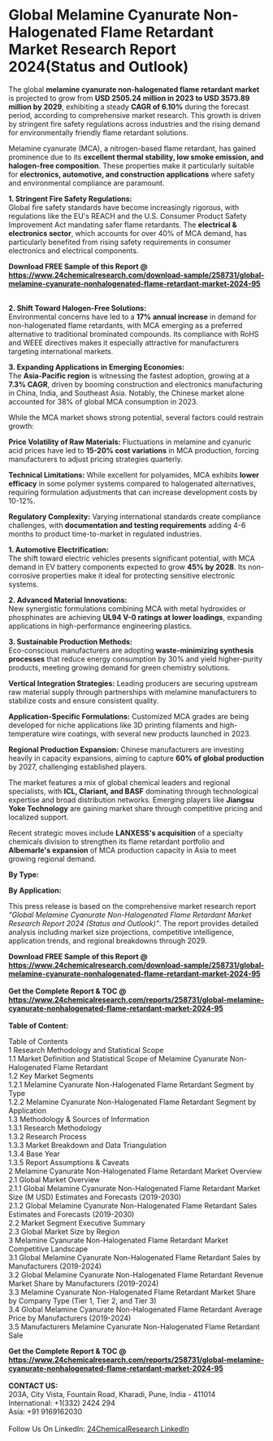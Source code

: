 <h1>Global Melamine Cyanurate Non-Halogenated Flame Retardant Market Research Report 2024(Status and Outlook)</h1><p>The global <strong>melamine cyanurate non-halogenated flame retardant market</strong> is projected to grow from <strong>USD 2505.24 million in 2023 to USD 3573.89 million by 2029</strong>, exhibiting a steady <strong>CAGR of 6.10%</strong> during the forecast period, according to comprehensive market research. This growth is driven by stringent fire safety regulations across industries and the rising demand for environmentally friendly flame retardant solutions.</p><p>Melamine cyanurate (MCA), a nitrogen-based flame retardant, has gained prominence due to its <strong>excellent thermal stability, low smoke emission, and halogen-free composition</strong>. These properties make it particularly suitable for <strong>electronics, automotive, and construction applications</strong> where safety and environmental compliance are paramount.</p><p><strong>1. Stringent Fire Safety Regulations:</strong><br>
Global fire safety standards have become increasingly rigorous, with regulations like the EU's REACH and the U.S. Consumer Product Safety Improvement Act mandating safer flame retardants. The <strong>electrical &amp; electronics sector</strong>, which accounts for over 40% of MCA demand, has particularly benefited from rising safety requirements in consumer electronics and electrical components.</p><div><b>Download FREE Sample of this Report @ 
            <a href="https://www.24chemicalresearch.com/download-sample/258731/global-melamine-cyanurate-nonhalogenated-flame-retardant-market-2024-95">
            https://www.24chemicalresearch.com/download-sample/258731/global-melamine-cyanurate-nonhalogenated-flame-retardant-market-2024-95</a></b></div><br><p><strong>2. Shift Toward Halogen-Free Solutions:</strong><br>
Environmental concerns have led to a <strong>17% annual increase</strong> in demand for non-halogenated flame retardants, with MCA emerging as a preferred alternative to traditional brominated compounds. Its compliance with RoHS and WEEE directives makes it especially attractive for manufacturers targeting international markets.</p><p><strong>3. Expanding Applications in Emerging Economies:</strong><br>
The <strong>Asia-Pacific region</strong> is witnessing the fastest adoption, growing at a <strong>7.3% CAGR</strong>, driven by booming construction and electronics manufacturing in China, India, and Southeast Asia. Notably, the Chinese market alone accounted for 38% of global MCA consumption in 2023.</p><p>While the MCA market shows strong potential, several factors could restrain growth:</p><p><strong>Price Volatility of Raw Materials:</strong> Fluctuations in melamine and cyanuric acid prices have led to <strong>15-20% cost variations</strong> in MCA production, forcing manufacturers to adjust pricing strategies quarterly.</p><p><strong>Technical Limitations:</strong> While excellent for polyamides, MCA exhibits <strong>lower efficacy</strong> in some polymer systems compared to halogenated alternatives, requiring formulation adjustments that can increase development costs by 10-12%.</p><p><strong>Regulatory Complexity:</strong> Varying international standards create compliance challenges, with <strong>documentation and testing requirements</strong> adding 4-6 months to product time-to-market in regulated industries.</p><p><strong>1. Automotive Electrification:</strong><br>
The shift toward electric vehicles presents significant potential, with MCA demand in EV battery components expected to grow <strong>45% by 2028</strong>. Its non-corrosive properties make it ideal for protecting sensitive electronic systems.</p><p><strong>2. Advanced Material Innovations:</strong><br>
New synergistic formulations combining MCA with metal hydroxides or phosphinates are achieving <strong>UL94 V-0 ratings at lower loadings</strong>, expanding applications in high-performance engineering plastics.</p><p><strong>3. Sustainable Production Methods:</strong><br>
Eco-conscious manufacturers are adopting <strong>waste-minimizing synthesis processes</strong> that reduce energy consumption by 30% and yield higher-purity products, meeting growing demand for green chemistry solutions.</p><p><strong>Vertical Integration Strategies:</strong> Leading producers are securing upstream raw material supply through partnerships with melamine manufacturers to stabilize costs and ensure consistent quality.</p><p><strong>Application-Specific Formulations:</strong> Customized MCA grades are being developed for niche applications like 3D printing filaments and high-temperature wire coatings, with several new products launched in 2023.</p><p><strong>Regional Production Expansion:</strong> Chinese manufacturers are investing heavily in capacity expansions, aiming to capture <strong>60% of global production</strong> by 2027, challenging established players.</p><p>The market features a mix of global chemical leaders and regional specialists, with <strong>ICL, Clariant, and BASF</strong> dominating through technological expertise and broad distribution networks. Emerging players like <strong>Jiangsu Yoke Technology</strong> are gaining market share through competitive pricing and localized support.</p><p>Recent strategic moves include <strong>LANXESS's acquisition</strong> of a specialty chemicals division to strengthen its flame retardant portfolio and <strong>Albemarle's expansion</strong> of MCA production capacity in Asia to meet growing regional demand.</p><p><strong>By Type:</strong></p><p><strong>By Application:</strong></p><p>This press release is based on the comprehensive market research report <em>"Global Melamine Cyanurate Non-Halogenated Flame Retardant Market Research Report 2024 (Status and Outlook)"</em>. The report provides detailed analysis including market size projections, competitive intelligence, application trends, and regional breakdowns through 2029.</p><div><b>Download FREE Sample of this Report @ 
            <a href="https://www.24chemicalresearch.com/download-sample/258731/global-melamine-cyanurate-nonhalogenated-flame-retardant-market-2024-95">
            https://www.24chemicalresearch.com/download-sample/258731/global-melamine-cyanurate-nonhalogenated-flame-retardant-market-2024-95</a></b></div><br><div><b>Get the Complete Report & TOC @ 
            <a href="https://www.24chemicalresearch.com/reports/258731/global-melamine-cyanurate-nonhalogenated-flame-retardant-market-2024-95">
            https://www.24chemicalresearch.com/reports/258731/global-melamine-cyanurate-nonhalogenated-flame-retardant-market-2024-95</a></b></div><br>
            <b>Table of Content:</b><p>Table of Contents<br />
1 Research Methodology and Statistical Scope<br />
1.1 Market Definition and Statistical Scope of Melamine Cyanurate Non-Halogenated Flame Retardant<br />
1.2 Key Market Segments<br />
1.2.1 Melamine Cyanurate Non-Halogenated Flame Retardant Segment by Type<br />
1.2.2 Melamine Cyanurate Non-Halogenated Flame Retardant Segment by Application<br />
1.3 Methodology & Sources of Information<br />
1.3.1 Research Methodology<br />
1.3.2 Research Process<br />
1.3.3 Market Breakdown and Data Triangulation<br />
1.3.4 Base Year<br />
1.3.5 Report Assumptions & Caveats<br />
2 Melamine Cyanurate Non-Halogenated Flame Retardant Market Overview<br />
2.1 Global Market Overview<br />
2.1.1 Global Melamine Cyanurate Non-Halogenated Flame Retardant Market Size (M USD) Estimates and Forecasts (2019-2030)<br />
2.1.2 Global Melamine Cyanurate Non-Halogenated Flame Retardant Sales Estimates and Forecasts (2019-2030)<br />
2.2 Market Segment Executive Summary<br />
2.3 Global Market Size by Region<br />
3 Melamine Cyanurate Non-Halogenated Flame Retardant Market Competitive Landscape<br />
3.1 Global Melamine Cyanurate Non-Halogenated Flame Retardant Sales by Manufacturers (2019-2024)<br />
3.2 Global Melamine Cyanurate Non-Halogenated Flame Retardant Revenue Market Share by Manufacturers (2019-2024)<br />
3.3 Melamine Cyanurate Non-Halogenated Flame Retardant Market Share by Company Type (Tier 1, Tier 2, and Tier 3)<br />
3.4 Global Melamine Cyanurate Non-Halogenated Flame Retardant Average Price by Manufacturers (2019-2024)<br />
3.5 Manufacturers Melamine Cyanurate Non-Halogenated Flame Retardant Sale</p><div><b>Get the Complete Report & TOC @ 
            <a href="https://www.24chemicalresearch.com/reports/258731/global-melamine-cyanurate-nonhalogenated-flame-retardant-market-2024-95">
            https://www.24chemicalresearch.com/reports/258731/global-melamine-cyanurate-nonhalogenated-flame-retardant-market-2024-95</a></b></div><br><b>CONTACT US:</b><br>
            203A, City Vista, Fountain Road, Kharadi, Pune, India - 411014<br>
            International: +1(332) 2424 294<br>
            Asia: +91 9169162030 <br><br>
            Follow Us On LinkedIn: <a href="https://www.linkedin.com/company/24chemicalresearch/">24ChemicalResearch LinkedIn</a>